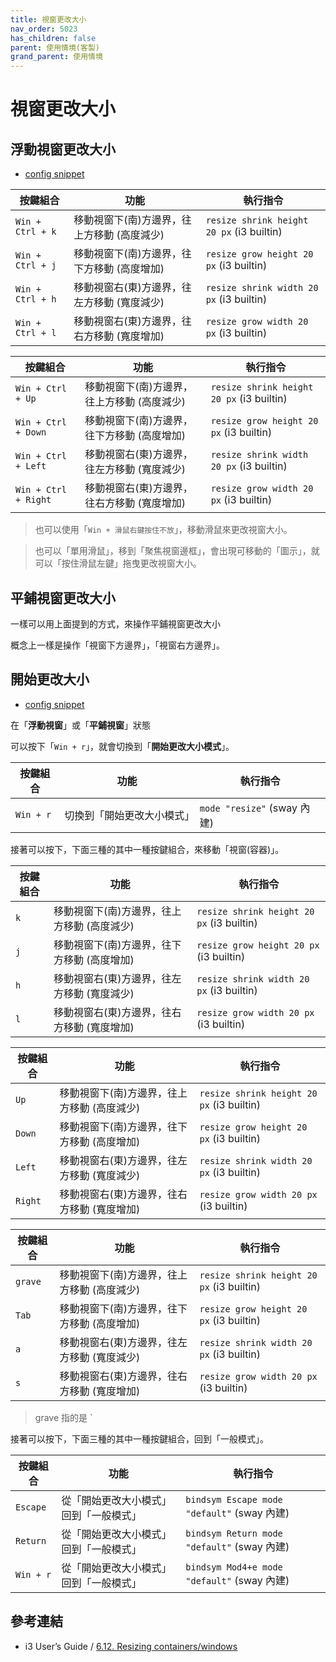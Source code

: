 ```yaml
---
title: 視窗更改大小
nav_order: 5023
has_children: false
parent: 使用情境(客製)
grand_parent: 使用情境
---
```



# 視窗更改大小

## 浮動視窗更改大小

* [config snippet](https://github.com/samwhelp/note-about-ubuntu-sway/blob/gh-pages/_demo/adjustment-ubuntu-sway/full/ubuntu-sway/config/sway/section/common/keybind/sway-keybind-main/keybind.m/Window/Resize.conf)


| 按鍵組合         | 功能                                        | 執行指令                                  |
| ---------------- | ------------------------------------------- | ----------------------------------------- |
| `Win + Ctrl + k` | 移動視窗下(南)方邊界，往上方移動 (高度減少) | `resize shrink height 20 px` (i3 builtin) |
| `Win + Ctrl + j` | 移動視窗下(南)方邊界，往下方移動 (高度增加) | `resize grow height 20 px` (i3 builtin)   |
| `Win + Ctrl + h` | 移動視窗右(東)方邊界，往左方移動 (寬度減少) | `resize shrink width 20 px` (i3 builtin)  |
| `Win + Ctrl + l` | 移動視窗右(東)方邊界，往右方移動 (寬度增加) | `resize grow width 20 px` (i3 builtin)    |


| 按鍵組合             | 功能                                        | 執行指令                                  |
| -------------------- | ------------------------------------------- | ----------------------------------------- |
| `Win + Ctrl + Up`    | 移動視窗下(南)方邊界，往上方移動 (高度減少) | `resize shrink height 20 px` (i3 builtin) |
| `Win + Ctrl + Down`  | 移動視窗下(南)方邊界，往下方移動 (高度增加) | `resize grow height 20 px` (i3 builtin)   |
| `Win + Ctrl + Left`  | 移動視窗右(東)方邊界，往左方移動 (寬度減少) | `resize shrink width 20 px` (i3 builtin)  |
| `Win + Ctrl + Right` | 移動視窗右(東)方邊界，往右方移動 (寬度增加) | `resize grow width 20 px` (i3 builtin)    |


> 也可以使用「`Win + 滑鼠右鍵按住不放`」，移動滑鼠來更改視窗大小。

> 也可以「單用滑鼠」，移到「聚焦視窗邊框」，會出現可移動的「圖示」，就可以「按住滑鼠左鍵」拖曳更改視窗大小。


## 平鋪視窗更改大小

一樣可以用上面提到的方式，來操作平鋪視窗更改大小

概念上一樣是操作「視窗下方邊界」，「視窗右方邊界」。


## 開始更改大小

* [config snippet](https://github.com/samwhelp/note-about-ubuntu-sway/blob/gh-pages/_demo/adjustment-ubuntu-sway/full/ubuntu-sway/config/sway/section/common/keybind/sway-keybind-main/keybind.m/Window/BeginResize.conf)

在「**浮動視窗**」或「**平鋪視窗**」狀態

可以按下「`Win + r`」，就會切換到「**開始更改大小模式**」。

| 按鍵組合          | 功能           | 執行指令              |
| ----------------- | -------------- | ---------------------------- |
| `Win + r` | 切換到「開始更改大小模式」 | `mode "resize"` (sway 內建)    |


接著可以按下，下面三種的其中一種按鍵組合，來移動「視窗(容器)」。

| 按鍵組合         | 功能                                        | 執行指令                                  |
| ---------------- | ------------------------------------------- | ----------------------------------------- |
| `k` | 移動視窗下(南)方邊界，往上方移動 (高度減少) | `resize shrink height 20 px` (i3 builtin) |
| `j` | 移動視窗下(南)方邊界，往下方移動 (高度增加) | `resize grow height 20 px` (i3 builtin)   |
| `h` | 移動視窗右(東)方邊界，往左方移動 (寬度減少) | `resize shrink width 20 px` (i3 builtin)  |
| `l` | 移動視窗右(東)方邊界，往右方移動 (寬度增加) | `resize grow width 20 px` (i3 builtin)    |


| 按鍵組合         | 功能                                        | 執行指令                                  |
| ---------------- | ------------------------------------------- | ----------------------------------------- |
| `Up` | 移動視窗下(南)方邊界，往上方移動 (高度減少) | `resize shrink height 20 px` (i3 builtin) |
| `Down` | 移動視窗下(南)方邊界，往下方移動 (高度增加) | `resize grow height 20 px` (i3 builtin)   |
| `Left` | 移動視窗右(東)方邊界，往左方移動 (寬度減少) | `resize shrink width 20 px` (i3 builtin)  |
| `Right` | 移動視窗右(東)方邊界，往右方移動 (寬度增加) | `resize grow width 20 px` (i3 builtin)    |


| 按鍵組合         | 功能                                        | 執行指令                                  |
| ---------------- | ------------------------------------------- | ----------------------------------------- |
| `grave` | 移動視窗下(南)方邊界，往上方移動 (高度減少) | `resize shrink height 20 px` (i3 builtin) |
| `Tab` | 移動視窗下(南)方邊界，往下方移動 (高度增加) | `resize grow height 20 px` (i3 builtin)   |
| `a` | 移動視窗右(東)方邊界，往左方移動 (寬度減少) | `resize shrink width 20 px` (i3 builtin)  |
| `s` | 移動視窗右(東)方邊界，往右方移動 (寬度增加) | `resize grow width 20 px` (i3 builtin)    |

> grave 指的是 `


接著可以按下，下面三種的其中一種按鍵組合，回到「一般模式」。

| 按鍵組合              | 功能           | 執行指令                     |
| --------------------- | -------------- | ---------------------------- |
| `Escape`    | 從「開始更改大小模式」回到「一般模式」 | `bindsym Escape mode "default"` (sway 內建)    |
| `Return`    | 從「開始更改大小模式」回到「一般模式」 | `bindsym Return mode "default"` (sway 內建)    |
| `Win + r`    | 從「開始更改大小模式」回到「一般模式」 | `bindsym Mod4+e mode "default"` (sway 內建)    |


## 參考連結

* i3 User’s Guide / [6.12. Resizing containers/windows](https://i3wm.org/docs/userguide.html#resizingconfig)
